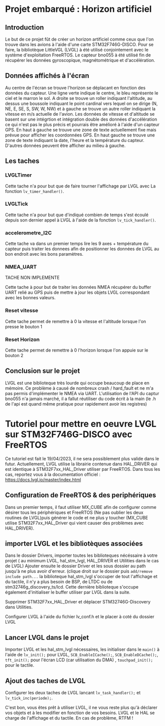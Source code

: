 # Projet embarqué : Horizon artificiel

## Introduction

Le but de ce projet fût de créer un horizon artificiel comme ceux que l'on trouve dans les avions à l'aide d'une carte STM32F746G-DISCO. Pour se faire, la bibliotèque LittleVGL (LVGL) à été utilisé conjointement avec le système d'exploitation FreeRTOS. Le capteur bno055 à été utilisé fin de récupérer les données gyroscopique, magnétométrique et d'accélération.

## Données affichés à l'écran

 Au centre de l'écran se trouve l'horizon se déplacant en fonction des données du capteur. Une ligne verte indique le centre, le bleu représente le ciel et le marron le sol.
 A droite se trouve un roller indiquant l'altitude, au dessus une boussole indiquant le point cardinal vers lequel on se dirige (N, NE, E, SE, S, SW, W, NW) et à gauche se trouve un autre roller indiquant la vitesse en m/s actuelle de l'avion.
 Les données de vitesse et d'altitude se basent sur une intégrtion et intégration double des données d'accélération ce qui n'est pas le plus précis et pourrais être amélioré à l'aide d'un capteur GPS.
 En haut à gauche se trouve une zone de texte actuellement fixe mais prévue pour afficher les coordonnées GPS. En haut gauche se trouve une zone de texte indiquant la date, l'heure et la température du capteur. D'autres données peuvent être afficher au milieu à gauche.
 
## Les taches
 
### LVGLTimer

Cette tache n'a pour but que de faire tourner l'affichage par LVGL avec La fonction  `lv_timer_handler()`.

### LVGLTick

Cette tache n'a pour but que d'indiqué combien de temps s'est écoulé depuis son dernier appel à LVGL à l'aide de la fonction `lv_tick_handler()`.

### accelerometre_I2C

Cette tache va dans un premier temps lire les 9 axes + température du capteur puis traiter les donnees afin de positionner les données de LVGL au bon endroit avec les bons paramètres.

### NMEA_UART

TACHE NON IMPLEMENTE

Cette tache à pour but de traiter les données NMEA récupérer du buffer UART relié au GPS puis de mettre à jour les objets LVGL correspondant avec les bonnes valeurs.

### Reset vitesse

Cette tache permet de remettre à 0 la vitesse et l'altitude lorsque l'on presse le bouton 1

### Reset Horizon

Cette tache permet de remettre à 0 l'horizon lorsque l'on appuie sur le bouton 2

## Conclusion sur le projet

LVGL est une biblioteque très lourde qui occupe beaucoup de place en mémoire. Ce problème à causé de nombreux crash / hard_fault et ne m'a pas permis d'implémenter le NMEA via UART. L'utilisation de l'API du captur bno055 n'a jamais marché, il a fallut réutiliser du code écrit à la main (le .h de l'api est quand même pratique pour rapidement avoir les registres)

# Tutoriel pour mettre en oeuvre LVGL sur STM32F746G-DISCO avec FreeRTOS

Ce tutoriel est fait le 19/04/2023, il ne sera possiblement plus valide dans le futur.
Actuellement, LVGL utilise la librairie contenue dans HAL_DRIVER qui est identique à STM32F7xx_HAL_Driver utiliser par FreeRTOS.
Dans tous les cas, reportez vous à la documentation officiel : https://docs.lvgl.io/master/index.html

## Configuration de FreeRTOS & des periphériques

Dans un premier temps, il faut utiliser MX_CUBE afin de configurer comme désirer tous les périphériques et FreeRTOS (Ne pas oublier les deux routines de LVGL)puis générer le code et ne plus y toucher (MX_CUBE utilise STM32F7xx_HAL_Driver qui vient causer des problèmes avec HAL_DRIVER).

## importer LVGL et les bibliotèques associées

Dans le dossier Drivers, importer toutes les biblioteques nécéssaire à votre projet ( au minimum LVGL, hal_stm_lvgl, HAL_DRIVER et Utilities dans le cas de LVGL)
Ajouter ensuite le dossier Driver et les sous dossier au path jusqu'à ne plus avoir d'erreur. (clique droit sur le dossier puis `add/remove include path...`
la biblioteque hal_stm_lvgl s'occuper de tout l'affichage et du tactile, il n'y a plus besoin de BSP, de LTDC ou de stm32746g_discovery_ts/lcd.
Cette dernière biblioteque s'occupe également d'initialiser le buffer utiliser par LVGL dans la suite.

Supprimer STM32F7xx_HAL_Driver et déplacer STM32746G-Discovery dans Utilities.

Configurer LVGL à l'aide du fichier lv_conf.h et le placer à coté du dossier LVGL

## Lancer LVGL dans le projet

Importer LVGL et les hal_stm_lvgl nécessaires, les initialiser dans le `main()` à l'aide de `lv_init();` pour LVGL, `SCB_EnableICache();`, `SCB_EnableDCache();`, `tft_init();` pour l'écran LCD (car utilisation du DMA) , `touchpad_init();` pour le tactile.

## Ajout des taches de LVGL

Configurer les deux taches de LVGL lancant `lv_task_handler();` et `lv_tick_inc(periode);`.

C'est bon, vous êtes prêt à utiliser LVGL, il ne vous reste plus qu'à déclarer vos objets et à les modifier en fonction de vos besoins. LVGL et le HAL se charge de l'affichage et du tactile. En cas de problème, RTFM !

